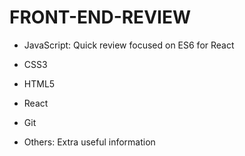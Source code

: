 # FRONT-END-REVIEW
* JavaScript: Quick review focused on ES6 for React

* CSS3

* HTML5

* React

* Git

* Others: Extra useful information
